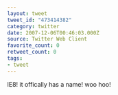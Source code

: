 ```yaml
---
layout: tweet
tweet_id: "473414382"
category: twitter
date: 2007-12-06T00:46:03.000Z
source: Twitter Web Client
favorite_count: 0
retweet_count: 0
tags:
- tweet
---
```


IE8!  it offically has a name!  woo hoo!
